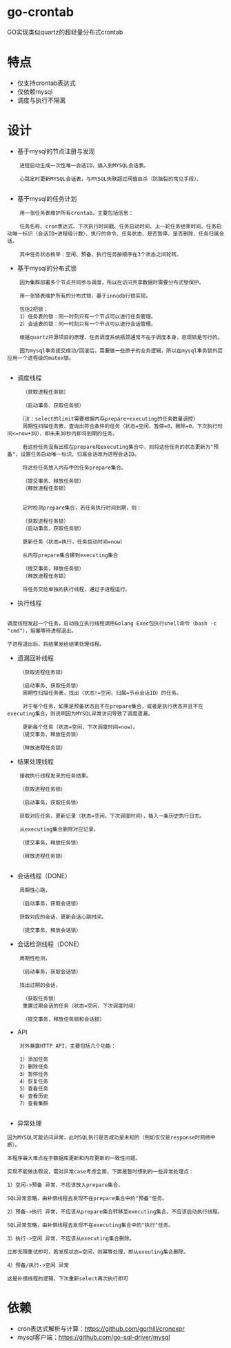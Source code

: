 # go-crontab

GO实现类似quartz的超轻量分布式crontab

# 特点

* 仅支持crontab表达式
* 仅依赖mysql
* 调度与执行不隔离

# 设计

* 基于mysql的节点注册与发现
```
    进程启动生成一次性唯一会话ID，插入到MYSQL会话表。
    
    心跳定时更新MYSQL会话表，与MYSQL失联超过阀值自杀（防脑裂的常见手段）。
  
```

* 基于mysql的任务计划

```
    用一张任务表维护所有crontab，主要包括信息：
    
    任务名称、cron表达式、下次执行时间戳、任务启动时间、上一轮任务结束时间、任务启动唯一标识（会话ID+进程级计数）、执行的命令、任务状态、是否暂停、是否删除、任务归属会话。
    
    其中任务状态枚举：空闲、预备、执行任务按顺序在3个状态之间轮转。

```

* 基于mysql的分布式锁

```
    因为集群部署多个节点共同参与调度，所以在访问共享数据时需要分布式锁保护。
    
    用一张锁表维护所有的分布式锁，基于innodb行锁实现。
    
    包括2把锁：
    1）任务表的锁：同一时刻只有一个节点可以进行任务管理。
    2）会话表的锁：同一时刻只有一个节点可以进行会话管理。

    根据quartz开源项目的原理，任务调度系统瓶颈通常不在于调度本身，悲观锁是可行的。
    
    因为mysql事务提交成功/回滚后，需要做一些原子的业务逻辑，所以在mysql事务锁外层应用一个进程级的mutex锁。
    
```

* 调度线程

```
     （获取进程任务锁）

     （启动事务、获取任务锁）

    （注：select的limit需要根据内存prepare+executing的任务数量调控）
     周期性扫描任务表、查询出符合条件的任务（状态=空闲，暂停=0，删除=0，下次执行时间<=now+30），即未来30秒内即将到期的任务。
  
     若这些任务没有出现在prepare和executing集合中，则将这些任务的状态更新为"预备"，设置任务启动唯一标识、归属会话改为进程会话ID。
     
     将这些任务放入内存中的任务prepare集合。
    
     （提交事务、释放任务锁） 
     （释放进程任务锁）
     
     
     定时检测prepare集合，若任务执行时间到期，则：
     
     （获取进程任务锁）
     （启动事务，获取任务锁）
     
     更新任务（状态=执行，任务启动时间=now）
     
     从内存prepare集合挪到executing集合
     
     （提交事务，释放任务锁）
     （释放进程任务锁）
     
     将任务交给单独的执行线程，通过子进程运行。

```

* 执行线程

```

调度线程发起一个任务，启动独立执行线程调用Golang Exec包执行shell命令（bash -c "cmd"），阻塞等待进程退出。

子进程退出后，将结果发给结果处理线程。

```

* 遗漏回补线程

```
    （获取进程任务锁）
    
    （启动事务、获取任务锁）
     周期性扫描任务表，找出（状态!=空闲，归属=节点会话ID）的任务。
  
     对于每个任务，如果是预备状态且不在prepare集合，或者是执行状态并且不在executing集合，则说明因为MYSQL异常访问导致了调度遗漏。

     更新每个任务（状态=空闲，下次调度时间=now）。
    （提交事务、释放任务锁）
    
    （释放进程任务锁）

```

* 结果处理线程

```
    接收执行线程发来的任务结果。
      
    （获取进程任务锁）
    
    （启动事务，获取任务锁）
    
    获取对应任务，更新记录（状态=空闲，下次调度时间），插入一条历史执行日志。
    
    从executing集合删除对应记录。
    
    （提交事务，释放任务锁）
    
    （释放进程任务锁）
    
```

* 会话线程（DONE）

```
    周期性心跳，
    
    （启动事务，获取会话锁）
    
    获取对应的会话，更新会话心跳时间。
    
    （提交事务，释放会话锁）

```

* 会话检测线程（DONE）

```
    周期性检测，
    
    （启动事务，获取会话锁）

    找出过期的会话，
    
     （获取任务锁）
     重置过期会话的任务（状态=空闲，下次调度时间）
     
     （提交事务，释放任务锁和会话锁）

```

* API

```
    对外暴露HTTP API，主要包括几个功能：
    
    1）添加任务
    2）删除任务
    3）暂停任务
    4）恢复任务
    5）查看任务
    6）查看历史
    7）查看集群
    
```

* 异常处理

```
因为MYSQL可能访问异常，此时SQL执行是否成功是未知的（例如仅仅是response时网络中断）。

本程序最大难点在于数据库更新和内存更新的一致性问题。

实现不能做出假设，需对异常case考虑全面，下面是暂时想到的一些异常处理点：

1）空闲->预备 异常，不应该放入prepare集合。 

SQL异常忽略，由补偿线程去发现不在prepare集合中的"预备"任务。

2）预备->执行 异常，不应该从prepare集合转移至executing集合，不应该启动执行线程。

SQL异常忽略，由补偿线程去发现不在executing集合中的"执行"任务。

3）执行->空闲 异常，不应该从executing集合删除。

立即无限重试即可，若发现状态=空闲，则幂等处理，即从exeuting集合删除。

4）预备/执行->空闲 异常

这是补偿线程的逻辑，下次重新select再次执行即可

```

# 依赖

* cron表达式解析与计算：https://github.com/gorhill/cronexpr
* mysql客户端：https://github.com/go-sql-driver/mysql